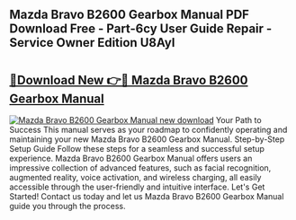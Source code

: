 ## Mazda Bravo B2600 Gearbox Manual PDF Download Free - Part-6cy User Guide Repair - Service Owner Edition U8Ayl

# <h2><a href="http://bc6448.oget.top/?id=Mazda+Bravo+B2600+Gearbox+Manual">🔗Download New 👉🔴 Mazda Bravo B2600 Gearbox Manual</a></h2>

[![Mazda Bravo B2600 Gearbox Manual new download](https://i.imgur.com/5g1atiW.png)](http://bc6448.oget.top/?id=Mazda+Bravo+B2600+Gearbox+Manual)
Your Path to Success This manual serves as your roadmap to confidently operating and maintaining your new Mazda Bravo B2600 Gearbox Manual. Step-by-Step Setup Guide Follow these steps for a seamless and successful setup experience. Mazda Bravo B2600 Gearbox Manual offers users an impressive collection of advanced features, such as facial recognition, augmented reality, voice activation, and wireless charging, all easily accessible through the user-friendly and intuitive interface. Let's Get Started! Contact us today and let us Mazda Bravo B2600 Gearbox Manual guide you through the process.
